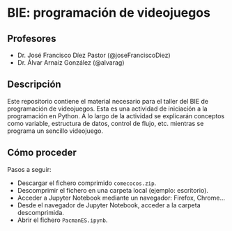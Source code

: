# BIE: programación de videojuegos

## Profesores
- Dr. José Francisco Díez Pastor (@joseFranciscoDiez)
- Dr. Álvar Arnaiz González (@alvarag)

## Descripción
Este repositorio contiene el material necesario para el taller del BIE de programación de videojuegos.
Esta es una actividad de iniciación a la programación en Python. 
A lo largo de la actividad se explicarán conceptos como variable, estructura de datos, control de flujo, etc. mientras se programa un sencillo videojuego.

## Cómo proceder
Pasos a seguir:
- Descargar el fichero comprimido ```comecocos.zip```.
- Descomprimir el fichero en una carpeta local (ejemplo: escritorio).
- Acceder a Jupyter Notebook mediante un navegador: Firefox, Chrome...
- Desde el navegador de Jupyter Notebook, acceder a la carpeta descomprimida.
- Abrir el fichero ```PacmanES.ipynb```.

